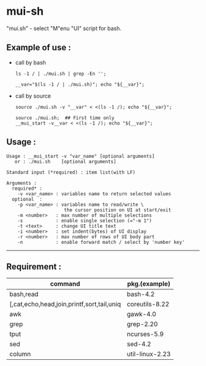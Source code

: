 # mui-sh
"mui.sh" - select "M"enu "UI" script for bash.

## Example of use :
* call by bash
  ``` shell
  ls -1 / | ./mui.sh | grep -En '';  
  ```
  ``` shell
  __var="$(ls -1 / | ./mui.sh)"; echo "${__var}";  
  ```
* call by source
  ``` shell
  source ./mui.sh -v "__var" < <(ls -1 /); echo "${__var}";  
  ```
  ``` shell
  source ./mui.sh;  ## First time only
  __mui_start -v__var < <(ls -1 /); echo "${__var}";
  ```

## Usage :
```
Usage : __mui_start -v "var_name" [optional arguments]
   or : ./mui.sh    [optional arguments]

Standard input (*required) : item list(with LF)

Arguments :
  required* :
    -v <var_name> : variables name to return selected values
  optional  :
    -p <var_name> : variables name to read/write \
                     the cursor position on UI at start/exit
    -m <number>   : max number of multiple selections
    -s            : enable single selection (="-m 1")
    -t <text>     : change UI title text
    -i <number>   : set indent(bytes) of UI display
    -r <number>   : max number of rows of UI body part
    -n            : enable forward match / select by 'number key'
```
---
## Requirement :
| command                                     | pkg.(example)    |
| ---                                         | ---              |
| bash,read                                   | bash-4.2         |
| \[,cat,echo,head,join,printf,sort,tail,uniq | coreutils-8.22   |
| awk                                         | gawk-4.0         |
| grep                                        | grep-2.20        |
| tput                                        | ncurses-5.9      |
| sed                                         | sed-4.2          |
| column                                      | util-linux-2.23  |



